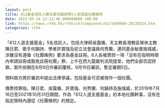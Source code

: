 ```yaml
---
layout: post
title: 612基金信託人陳日君何韻詩等5人否認違社團條例　
date: 2022-05-24 12:12:46.000000000 +08:00
link: https://news.rthk.hk/rthk/ch/component/k2/1649904-20220524.htm
categories: rthk
---
```


「612人道支援基金」5名信託人，包括大律師吳靄儀、天主教香港教區榮休主教陳日君、歌手何韻詩、學者許寶強及前立法會議員何秀蘭，連同基金秘書施城威，涉嫌沒有遵循《社團條例》要求為基金註冊。6人各被票控一項「沒有在指明時限內申請註冊或豁免註冊社團」罪，上午在西九龍裁判法院提堂，他們全部否認控罪。案件排期在8月9日作審前覆核，9月19日審訊，暫定審期5日。

預料辯方將於審訊中提出法律爭議，包括基金可否被視作一個社團。

傳票控罪指，陳日君、吳靄儀、許寶強、何秀蘭、何韻詩及施城威，於2019年7月16日至2021年10月31日期間，作為「612人道支援基金」的本地社團幹事，沒有在指定限時內遵從《社團條例》的規定。
